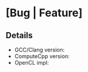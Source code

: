 <!-- Delete as necessary -->
# [Bug | Feature]

## Details

<!-- if a feature, please describe what's missing, and how it would be
useful to you. A measure of urgency would help us understand how to
prioritise feature requests against our other work. -->

<!-- if a bug, a comprehensive description of what's going on would be
very helpful. Is it a crash? Is it a wrong result in a test? Is there
some other unexpected behaviour?
Steps to reproduce are incredibly important. To that end, a list of
what you must do to cause the error goes a long way.
Finally, we might need to replicate your set up in some way, so a list
of hardware and software used will often help narrow down the problem.
We aren't always able to do this but it can help point at where the
issue is coming from if there are differences. -->

<!-- delete as needed -->

* GCC/Clang version:
* ComputeCpp version:
* OpenCL impl:

<!-- if running on an OpenCL device, the output from `clinfo` can be
very helpful. It shows device details that can help us diagnose
problems. Similarly, computecpp_info, which is shipped as part of the
ComputeCpp package, will show more details that can help identify
what might be going wrong. -->
